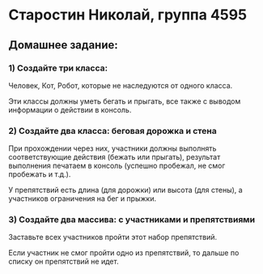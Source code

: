 # Старостин Николай, группа 4595

## Домашнее задание:

### 1) Создайте три класса:
Человек, Кот, Робот, которые не наследуются от одного класса.

Эти классы должны уметь бегать и прыгать, все также с выводом информации о действии в консоль.
### 2) Создайте два класса: беговая дорожка и стена
При прохождении через них, участники должны выполнять соответствующие действия (бежать или прыгать), результат выполнения печатаем в консоль (успешно пробежал, не смог пробежать и т.д.).

У препятствий есть длина (для дорожки) или высота (для стены), а участников ограничения на бег и прыжки.
### 3) Создайте два массива: с участниками и препятствиями
Заставьте всех участников пройти этот набор препятствий.

Если участник не смог пройти одно из препятствий, то дальше по списку он препятствий не идет.